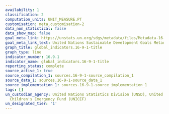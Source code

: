 ```yaml
---
availability: 1
classification: 2
computation_units: UNIT_MEASURE.PT
customisation: meta.customisation-2
data_non_statistical: false
data_show_map: false
goal_meta_link: https://unstats.un.org/sdgs/metadata/files/Metadata-16-09-01.pdf
goal_meta_link_text: United Nations Sustainable Development Goals Metadata (pdf 1361kB)
graph_title: global_indicators.16-9-1-title
graph_type: line
indicator_number: 16.9.1
indicator_name: global_indicators.16-9-1-title
reporting_status: complete
source_active_1: true
source_compilation_1: sources.16-9-1-source_compilation_1
source_data_1: sources.16-9-1-source_data_1
source_implementation_1: sources.16-9-1-source_implementation_1
tags: []
un_custodian_agency: United Nations Statistics Division (UNSD), United Nations International
  Children's Emergency Fund (UNICEF)
un_designated_tier: '1'
---
```

